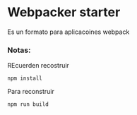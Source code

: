 # Webpacker starter

Es un formato para aplicacoines webpack

### Notas:

REcuerden recostruir

```
npm install
```
 Para reconstruir

 ```
 npm run build
 ```